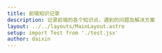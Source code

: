 ```yaml
---
title: 前端知识记录
description: 记录前端的各个知识点，遇到的问题及解决方案
layout: ../../layouts/MainLayout.astro
setup: import Test from './test.jsx'
author: daixin
---
```


<Test />
